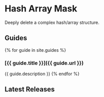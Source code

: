 # Hash Array Mask

Deeply delete a complex hash/array structure.

## Guides

{% for guide in site.guides %}
### [{{ guide.title }}]({{ guide.url }})
{{ guide.description }}
{% endfor %}

<h2>Latest Releases</h2>
<ul id="releases"></ul>
<div id="no-releases-message" style="display:none;">
  No releases found. <a id="new-release-link" href="#" target="_blank">Create a new Release</a>.
</div>
<script src="https://cdn.jsdelivr.net/npm/marked/marked.min.js"></script>
<script>
''
const repo = 'DaneWeber/hash_array_mask';
const apiBase = 'https://api.github.com/repos/' + repo;
const releasesApi = `${apiBase}/releases`;
const newReleaseUrl = `https://www.github.com/${repo}/releases/new`;

document.getElementById('new-release-link').href = newReleaseUrl;

fetch(releasesApi)
  .then(response => response.json())
  .then(data => {
    const ul = document.getElementById('releases');
    if (Array.isArray(data) && data.length > 0) {
      data.forEach(release => {
        const li = document.createElement('li');
        li.innerHTML = `<a href="${release.html_url}">${release.name}</a>:<div>${marked.parse(release.body || '')}</div>`;
        ul.appendChild(li);
      });
    } else {
      document.getElementById('no-releases-message').style.display = 'block';
    }
  });
</script>
